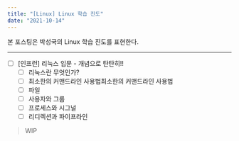 ```yaml
---
title: "[Linux] Linux 학습 진도"
date: "2021-10-14"
---
```


본 포스팅은 박성국의 Linux 학습 진도를 표현한다.

---

- [ ] [인프런] 리눅스 입문 - 개념으로 탄탄히!!
  - [ ] 리눅스란 무엇인가?
  - [ ] 최소한의 커맨드라인 사용법최소한의 커맨드라인 사용법
  - [ ] 파일
  - [ ] 사용자와 그룹
  - [ ] 프로세스와 시그널
  - [ ] 리디렉션과 파이프라인

> WIP
